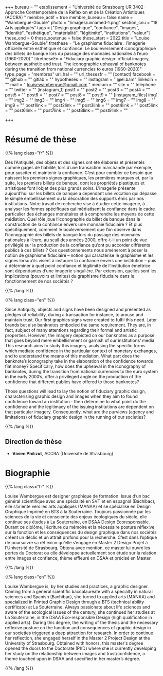 +++
bureau = ""
etablissement = "Université de Strasbourg UR 3402 - Approche Contemporaine de la Réflexion et de la Création Artistiques (ACCRA) "
membre_actif = true
membre_bureau = false
name = "Wambergue-Gouble"
photo = "/images/unnamed-1.png"
section_cnu = "18 Arts appliqués"
tags = ["Design graphique", "confiance", "images", "identité", "esthétique", "matérialité", "légitimité", "institutions", "valeur"]
these_end = 0
these_soutenue = false
these_start = 2022
title = "Louise Wambergue-Gouble"
titrethese = "Le graphisme fiduciaire : l’imagerie officielle entre esthétique et confiance. Le bouleversement iconographique des billets de banque lors du passage des monnaies nationales à l’euro (1960-2020)."
titretheseEn = "Fiduciary graphic design: official imagery, between aesthetic and trust. The iconographic upheaval of banknotes during the transition from national currencies to euros (1960-2020)"
type_page = "membres"
url_hal = ""
url_thesesfr = ""
[contact]
facebook = ""
github = ""
gitlab = ""
hypotheses = ""
instagram = " @el.bam"
linkedin = ""
mail = " louisewambergue@gmail.com "
medium = ""
site = ""
telephone = ""
twitter = ""
[instagram_1]
post1 = ""
post2 = ""
post3 = ""
post4 = ""
post5 = ""
post6 = ""
post7 = ""
post8 = ""
post9 = ""
[instagram_files]
img1 = ""
img2 = ""
img3 = ""
img4 = ""
img5 = ""
img6 = ""
img7 = ""
img8 = ""
img9 = ""
post1link = ""
post2link = ""
post3link = ""
post4link = ""
post5link = ""
post6link = ""
post7link = ""
post8link = ""
post9link = ""

+++
<!-- Supprimer les parties non remplies. Tu es libre d'ajouter ce que tu veux à cette partie -->

# Résumé de thèse

{{% lang class="fr" %}}

Dès l’Antiquité, des objets et des signes ont été élaborés et présentés comme gages de fiabilité, lors d’une transaction marchande par exemple, pour susciter et maintenir la confiance. C’est pour combler ce besoin que naissent les premiers signes graphiques, les premières marques et, par la suite, les premiers billets de banque, dont les propriétés plastiques et artistiques font l’objet des plus grands soins. L’imagerie présente aujourd’hui sur les billets de banque a cependant une vocation qui dépasse le simple embellissement ou la décoration des supports émis par nos institutions. Notre travail de recherche vise à étudier cette imagerie, à analyser les formes spécifiques qui médiatisent la confiance dans le cadre particulier des échanges monétaires et à comprendre les moyens de cette médiation. Quel rôle joue l’iconographie du billet de banque dans la construction de la confiance envers une monnaie fiduciaire ? Et plus spécifiquement, comment le bouleversement que l’on observe dans l’iconographie des billets de banque lors du passage des monnaies nationales à l’euro, au seuil des années 2000, offre-t-il un point de vue privilégié sur la production de la confiance qu’ont pu accorder différents publics à ces billets ? Ces questionnements nous amèneront à poser la notion de graphisme fiduciaire – notion qui caractérise le graphisme et les signes lorsqu’ils visent à instaurer la confiance envers une institution – puis à déterminer à quel point confiance et légitimité de l’institution émettrice sont dépendantes d’une imagerie singulière. Par extension, quelles sont les implications (pouvoirs et limites) du graphisme fiduciaire dans le fonctionnement de nos sociétés ?

{{% /lang %}}

{{% lang class="en" %}}

Since Antiquity, objects and signs have been designed and presented as pledges of reliability, during a transaction for instance, to arouse and maintain trust. Our first graphics signs were created to fulfil this need. Later brands but also banknotes embodied the same requirement. They are, in fact, subject of many attentions regarding their formal and artistic properties. However, the imagery depicted on our banknotes as a purpose that goes beyond mere embellishment or garnish of our institutions’ media. This research aims to study this imagery, analysing the specific forms which mediate confidence in the particular context of monetary exchanges, and to understand the means of this mediation. What part does the banknote’s iconography take in the elaboration of the confidence towards fiat money? Specifically, how does the upheaval in the iconography of banknotes, during the transition from national currencies to the euro system in the early 2000’s, offer a privileged angle on the production of the confidence that different publics have offered to those banknotes?

Those questions will lead to lay the notion of fiduciary graphic design, characterising graphic design and images when they aim to found confidence toward an institution - then determine to what point do the confidence and the legitimacy of the issuing institutions are dependent on that particular imagery. Consequently, what are the purviews (agency and limitations) of fiduciary graphic design in the running of our societies?

{{% /lang %}}

## Direction de thèse

* **Vivien Philizot**, ACCRA (Université de Strasbourg)

# Biographie

{{% lang class="fr" %}}

Louise Wambergue est designer graphique de formation. Issue d’un bac général scientifique avec une spécialité en SVT et en espagnol (Bachibac), elle s’oriente vers les arts appliqués (MANAA) et se spécialise en Design Graphique Imprimé en BTS à la Souterraine. Toujours passionnée par les sciences de la vie et consciente des enjeux écologiques du siècle, elle continue ses études à La Souterraine, en DSAA Design Écoresponsable. Durant ce diplôme, l’écriture du mémoire et la nécessaire posture réflexive sur la fonction et les conséquences du design graphique dans nos sociétés créent un déclic et un attrait profond pour la recherche. C’est dans l’optique de poursuivre sa réflexion qu’elle s’engage en Master 2 Design Projet à l’Université de Strasbourg. Obtenu avec mention, ce master lui ouvre les portes du Doctorat ou elle développe actuellement son étude sur la relation entre images et confiance, thème effleuré en DSAA et précisé en Master.

{{% /lang %}}

{{% lang class="en" %}}

Louise Wambergue is, by her studies and practices, a graphic designer. Coming from a general scientific baccalaureate with a specialty in natural sciences and Spanish (Bachibac), she turned to applied arts (MANAA) and specialized in Printed Graphic Design through a BTS (technical ability certificate) at La Souterraine. Always passionate about life sciences and aware of the ecological issues of the century, she continued her studies at La Souterraine, in the DSAA Eco-responsible Design (high qualification in applied arts). During this degree, the writing of the thesis and the necessary reflexive posture on the function and consequences of graphic design in our societies triggered a deep attraction for research. In order to continue her reflection, she engaged herself in the Master 2 Project Design at the University of Strasbourg. Obtained with honors, this master's degree opened the doors to the Doctorate (PhD) where she is currently developing her study on the relationship between images and trust/confidence, a theme touched upon in DSAA and specified in her master’s degree.

{{% /lang %}}